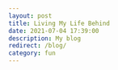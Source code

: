 ```yaml
---
layout: post
title: Living My Life Behind
date: 2021-07-04 17:39:00
description: My blog
redirect: /blog/
category: fun 
---
```

